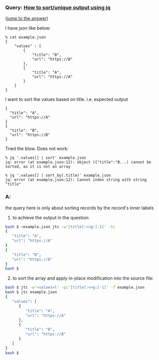 ### Query: [How to sort/unique output using jq](https://stackoverflow.com/questions/59849700/how-to-sort-unique-output-using-jq)
([jump to the answer](https://github.com/ldn-softdev/stackoverflow-json/blob/master/lib/How%20to%20sort%2Cunique%20output%20using%20jq.md#a))

I have json like below:

    % cat example.json
    {
        "values" : [
            {
                "title": "B",
                "url": "https://B"
            },
            {
                "title": "A",
                "url": "https://A"
            }
        ]
    }

I want to sort the values based on title. i.e. expected output 

    {
      "title": "A",
      "url": "https://A"
    }
    {
      "title": "B",
      "url": "https://B"
    }

Tried the blow. Does not work:

    % jq '.values[] | sort' example.json           
    jq: error (at example.json:12): object ({"title":"B...) cannot be sorted, as it is not an array

    % jq '.values[] | sort_by(.title)' example.json
    jq: error (at example.json:12): Cannot index string with string "title"
    
### A:
the query here is only about sorting records by the record's inner labels
1. to achieve the output in the question:
```bash
bash $ <example.json jtc -w'[title]:<>g:[-1]' -tc
{
   "title": "A",
   "url": "https://A"
}
{
   "title": "B",
   "url": "https://B"
}
bash $ 
```

2. to sort the array and apply in-place modification into the source file:
```bash
bash $ jtc -w'<values>l' -pi'[title]:<>g:[-1]' -f example.json 
bash $ jtc example.json
{
   "values": [
      {
         "title": "A",
         "url": "https://A"
      },
      {
         "title": "B",
         "url": "https://B"
      }
   ]
}
bash $ 
```


